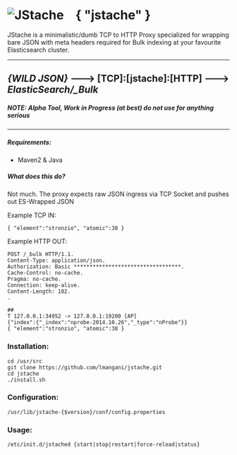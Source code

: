 ![JStache](http://i.imgur.com/Lnmza1J.png)
&nbsp;&nbsp; { "jstache" }
=======

JStache is a minimalistic/dumb TCP to HTTP Proxy specialized for wrapping bare JSON with meta headers required for Bulk indexing at your favourite Elasticsearch cluster.

---------------------
*{WILD JSON}* ---> [TCP]:__[jstache]__:[HTTP] ---> *ElasticSearch/_Bulk*
---------------------

##### __NOTE: Alpha Tool, Work in Progress (at best) do not use for anything serious__
---------------------

##### Requirements:
* Maven2 & Java

##### What does this do?
Not much. The proxy expects raw JSON ingress via TCP Socket and pushes out ES-Wrapped JSON 


Example TCP IN:
```
{ "element":"stronzio", "atomic":38 }
```
Example HTTP OUT:
```
POST /_bulk HTTP/1.1.
Content-Type: application/json.
Authorization: Basic **********************************.
Cache-Control: no-cache.
Pragma: no-cache.
Connection: keep-alive.
Content-Length: 102.
.

##
T 127.0.0.1:34952 -> 127.0.0.1:19200 [AP]
{"index":{"_index":"nprobe-2014.10.26","_type":"nProbe"}}
{ "element":"stronzio", "atomic":38 }
```

### Installation:
```
cd /usr/src
git clone https://github.com/lmangani/jstache.git
cd jstache
./install.sh
```

### Configuration:
```
/usr/lib/jstache-{$version}/conf/config.properties
```

### Usage:
```
/etc/init.d/jstached {start|stop|restart|force-reload|status}
```
